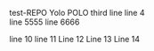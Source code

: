 test-REPO
Yolo POLO 
third line
line 4  
line 5555
line 6666

line 10
line 11
Line 12 
Line 13 
Line 14 
